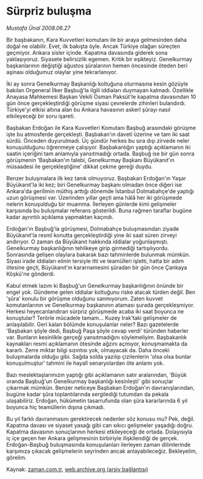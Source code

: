 # Sürpriz buluşma

*Mustafa Ünal 2008.06.27*

<tr><td class="metin" colspan="2" style="padding-top: 20px; padding-left: 5px; padding-right: 10px;">Bir başbakanın, Kara Kuvvetleri komutanı ile bir araya gelmesinden daha doğal ne olabilir. Evet, ilk bakışta öyle.  Ancak Türkiye olağan süreçten geçmiyor. Ankara sisler içinde.  Kapatma davasında giderek sona yaklaşıyoruz. Siyasete belirsizlik egemen. Kritik bir eşikteyiz. Genelkurmay başkanlarının değiştiği ağustos şûralarının hemen öncesinde öteden beri aşinası olduğumuz olaylar yine tekrarlanıyor.</td></tr><tr><td class="metin" colspan="2" style="padding-top: 20px; padding-left: 5px; padding-right: 10px;"><p>İki ay sonra Genelkurmay Başkanlığı koltuğuna oturmasına kesin gözüyle bakılan Orgeneral İlker Başbuğ'la ilgili iddiaları duymayan kalmadı. Özellikle Anayasa Mahkemesi Başkan Vekili Osman Paksüt'le kapatma davasından 10 gün önce gerçekleştirdiği görüşme siyasi çevrelerde zihinleri bulandırdı. Türkiye'yi etkisi altına alan bu Ankara havasının askerî şûrayı nasıl etkileyeceği bir soru işareti. 
<p> Başbakan Erdoğan ile Kara Kuvvetleri Komutanı Başbuğ arasındaki görüşme işte bu atmosferde gerçekleşti. Başbakan'ın daveti üzerine ve tam iki saat sürdü. Önceden duyurulmadı. Üç gündür herkes bu sıra dışı zirvede neler konuşulduğunu öğrenmeye çalışıyor. Başbakanlığın yaptığı açıklamanın iki saatin içeriğini tam anlamıyla yansıtmadığı ortada. Başbuğ ise bir gün sonra görüşmenin 'Başbakan'ın talebi, Genelkurmay Başkanı Büyükanıt'ın müsaadesi ile gerçekleştiğine' dikkat çekme gereği duydu. 
<p> Benzer buluşmalara ilk kez tanık olmuyoruz. Başbakan Erdoğan'ın Yaşar Büyükanıt'la iki kez; biri Genelkurmay başkanı olmadan önce diğeri ise Ankara'da gerilimin müthiş arttığı dönemde İstanbul Dolmabahçe'de yaptığı uzun görüşmesi var. Üzerinden yıllar geçti ama hâlâ her iki görüşmede nelerin konuşulduğu bir muamma. İlerleyen günlerde kimi gelişmeler karşısında bu buluşmalar referans gösterildi. Buna rağmen taraflar bugüne kadar ayrıntılı açıklama yapmaktan kaçındı. 
<p> Erdoğan'ın Başbuğ'la görüşmesi, Dolmabahçe buluşmasından ziyade Büyükanıt'la resmî konutta gerçekleştirdiği yine iki saat süren zirveyi andırıyor. O zaman da Büyükanıt hakkında iddialar yoğunlaşmıştı. Genelkurmay başkanlığının tehlikeye girip girmediği tartışılıyordu. Sonrasında gelişen olaylara bakarak bazı tahminlerde bulunmak mümkün. Siyasi irade iddiaları elinin tersiyle itti ve teamülleri işletti, hatta bir adım ötesine geçti, Büyükanıt'ın kararnamesini şûradan bir gün önce Çankaya Köşkü'ne gönderdi. 
<p> Kabul etmek lazım ki Başbuğ'un Genelkurmay başkanlığının önünde bir engel yok. Gündeme gelen iddialar koltuğunu riske atacak türden değil. Ben 'şûra' konulu bir görüşme olduğunu sanmıyorum. Zaten kuvvet komutanlarının ve Genelkurmay başkanının ataması şurada gerçekleşmiyor. Herkesi heyecanlandıran sürpriz görüşmede acaba iki saat boyunca ne konuştular? Terörle mücadele tamam... Kuzey Irak'taki gelişmeler de anlaşılabilir. Geri kalan bölümde konuşulanlar neler? Bazı gazetelerde 'Başbakan şöyle dedi, Başbuğ Paşa şöyle cevap verdi' türünden haberler var. Bunların kesinlikle gerçeği yansıtmadığını söylemeliyim. Başbakanlık kaynakları resmi açıklamanın ötesinde ağzını açmıyor, konuşmamakta da kararlı. Zerre miktar bilgi sızıntısı yok, olmayacak da. Daha önceki buluşmalarda olduğu gibi. Sağda solda yazılıp çizilenlerin 'olsa olsa bunlar konuşulmuştur' tahmini ile hayalî senaryolardan öte anlamı yok. 
<p> Bazı meslektaşlarımızın yaptığı gibi açıklamanın satır aralarından, 'Büyük oranda Başbuğ'un Genelkurmay başkanlığı kesinleşti' gibi sonuçlar çıkarmak mümkün. Benzer neticeye Başbakan Erdoğan'ın davranışlarından, bugüne kadar şûra toplantılarında sergilediği tutumdan da pekala ulaşabiliriz. Erdoğan, hükümetin tasarrufunda olan şûra kararlarında 6 yıl boyunca hiç teamüllerin dışına çıkmadı. 
<p> Bu yıl farklı davranmasını gerektirecek nedenler söz konusu mu? Pek, değil. Kapatma davası ve siyaset yasağı gibi can sıkıcı gelişmeler yaşadığı doğru. Kapatma davasının sonuçlarının herkesi etkileyeceği de ortada. Dolayısıyla iç içe geçen her Ankara gelişmesinin birbiriyle ilişkilendiği de gerçek. Erdoğan-Başbuğ buluşmasında konuşulanları ilerleyen zaman dilimlerinde karşımıza çıkacak gelişmelerin seyrinden ancak anlayabileceğiz. Bekleyelim, görelim. <br/></p></p></p></p></p></p></p></td></tr>

Kaynak: [zaman.com.tr](http://zaman.com.tr/yazar.do?yazino=707066), [web.archive.org (arşiv bağlantısı)](http://web.archive.org/web/20080803135740/http://www.zaman.com.tr:80/yazar.do?yazino=707066)
